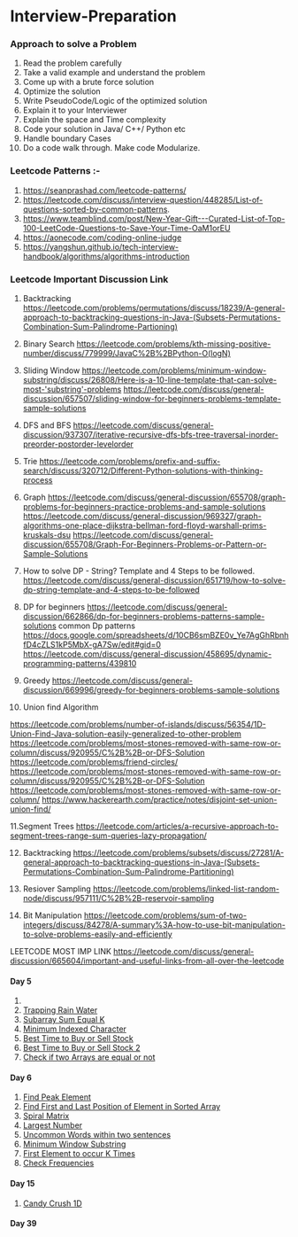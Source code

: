# Interview-Preparation

### Approach to solve a Problem
1. Read the problem carefully
2. Take a valid example and understand the problem 
3. Come up with a brute force solution
4. Optimize the solution
5. Write PseudoCode/Logic of the optimized solution
6. Explain it to your Interviewer
7. Explain the space and Time complexity
8. Code your solution in Java/ C++/ Python etc
9. Handle boundary Cases
10. Do a code walk through. Make code Modularize.

### Leetcode Patterns :- 
1. https://seanprashad.com/leetcode-patterns/
2. https://leetcode.com/discuss/interview-question/448285/List-of-questions-sorted-by-common-patterns.
3. https://www.teamblind.com/post/New-Year-Gift---Curated-List-of-Top-100-LeetCode-Questions-to-Save-Your-Time-OaM1orEU
4. https://aonecode.com/coding-online-judge
5. https://yangshun.github.io/tech-interview-handbook/algorithms/algorithms-introduction

### Leetcode Important Discussion Link
1. Backtracking
https://leetcode.com/problems/permutations/discuss/18239/A-general-approach-to-backtracking-questions-in-Java-(Subsets-Permutations-Combination-Sum-Palindrome-Partioning)

2. Binary Search
https://leetcode.com/problems/kth-missing-positive-number/discuss/779999/JavaC%2B%2BPython-O(logN)

3. Sliding Window 
https://leetcode.com/problems/minimum-window-substring/discuss/26808/Here-is-a-10-line-template-that-can-solve-most-'substring'-problems
https://leetcode.com/discuss/general-discussion/657507/sliding-window-for-beginners-problems-template-sample-solutions

4. DFS and BFS 
https://leetcode.com/discuss/general-discussion/937307/iterative-recursive-dfs-bfs-tree-traversal-inorder-preorder-postorder-levelorder

5. Trie
https://leetcode.com/problems/prefix-and-suffix-search/discuss/320712/Different-Python-solutions-with-thinking-process

6. Graph 
https://leetcode.com/discuss/general-discussion/655708/graph-problems-for-beginners-practice-problems-and-sample-solutions
https://leetcode.com/discuss/general-discussion/969327/graph-algorithms-one-place-dijkstra-bellman-ford-floyd-warshall-prims-kruskals-dsu
https://leetcode.com/discuss/general-discussion/655708/Graph-For-Beginners-Problems-or-Pattern-or-Sample-Solutions

7. How to solve DP - String? Template and 4 Steps to be followed.
https://leetcode.com/discuss/general-discussion/651719/how-to-solve-dp-string-template-and-4-steps-to-be-followed

8. DP for beginners
https://leetcode.com/discuss/general-discussion/662866/dp-for-beginners-problems-patterns-sample-solutions
common  Dp patterns https://docs.google.com/spreadsheets/d/10CB6smBZE0v_Ye7AgGhRbnhfD4cZLS1kP5MbX-gA7Sw/edit#gid=0
https://leetcode.com/discuss/general-discussion/458695/dynamic-programming-patterns/439810

9. Greedy 
https://leetcode.com/discuss/general-discussion/669996/greedy-for-beginners-problems-sample-solutions

10. Union find Algorithm

https://leetcode.com/problems/number-of-islands/discuss/56354/1D-Union-Find-Java-solution-easily-generalized-to-other-problem
https://leetcode.com/problems/most-stones-removed-with-same-row-or-column/discuss/920955/C%2B%2B-or-DFS-Solution     
https://leetcode.com/problems/friend-circles/
https://leetcode.com/problems/most-stones-removed-with-same-row-or-column/discuss/920955/C%2B%2B-or-DFS-Solution
https://leetcode.com/problems/most-stones-removed-with-same-row-or-column/
https://www.hackerearth.com/practice/notes/disjoint-set-union-union-find/


11.Segment Trees
https://leetcode.com/articles/a-recursive-approach-to-segment-trees-range-sum-queries-lazy-propagation/


12. Backtracking
https://leetcode.com/problems/subsets/discuss/27281/A-general-approach-to-backtracking-questions-in-Java-(Subsets-Permutations-Combination-Sum-Palindrome-Partitioning)

13. Resiover Sampling
https://leetcode.com/problems/linked-list-random-node/discuss/957111/C%2B%2B-reservoir-sampling

14. Bit Manipulation
https://leetcode.com/problems/sum-of-two-integers/discuss/84278/A-summary%3A-how-to-use-bit-manipulation-to-solve-problems-easily-and-efficiently

LEETCODE MOST IMP LINK 
https://leetcode.com/discuss/general-discussion/665604/important-and-useful-links-from-all-over-the-leetcode


#### Day 5 
1. []()
2. [Trapping Rain Water]()
3. [Subarray Sum Equal K]()
4. [Minimum Indexed Character]()
3. [Best Time to Buy or Sell Stock]()
3. [Best Time to Buy or Sell Stock 2]()
3. [Check if two Arrays are equal or not]()


#### Day 6

1. [Find Peak Element](https://leetcode.com/problems/find-peak-element/)
2. [Find First and Last Position of Element in Sorted Array](https://leetcode.com/problems/find-first-and-last-position-of-element-in-sorted-array/)
3. [Spiral Matrix](https://leetcode.com/problems/spiral-matrix/)
4. [Largest Number](https://leetcode.com/problems/largest-number/)
5. [Uncommon Words within two sentences](https://leetcode.com/problems/uncommon-words-from-two-sentences/)
6. [Minimum Window Substring](https://leetcode.com/problems/minimum-window-substring/)
7. [First Element to occur K Times](https://practice.geeksforgeeks.org/problems/first-element-to-occur-k-times/0)
8. [Check Frequencies](https://practice.geeksforgeeks.org/problems/check-frequencies/0)

####  Day 15
1. [Candy Crush 1D](https://leetcode.com/discuss/interview-question/380650/bloomberg-phone-screen-candy-crush)

####  Day 39
